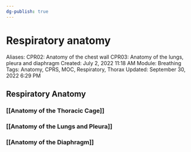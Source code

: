 ```yaml
---
dg-publish: true
---
```


# Respiratory anatomy

Aliases: CPR02: Anatomy of the chest wall
CPR03: Anatomy of the lungs, pleura and diaphragm
Created: July 2, 2022 11:18 AM
Module: Breathing
Tags: Anatomy, CPRS, MOC, Respiratory, Thorax
Updated: September 30, 2022 6:29 PM

## Respiratory Anatomy

### [[Anatomy of the Thoracic Cage]]

### [[Anatomy of the Lungs and Pleura]]

### [[Anatomy of the Diaphragm]]